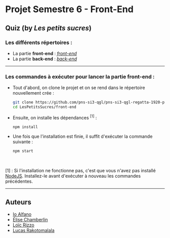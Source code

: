 # Projet Semestre 6 - Front-End
## Quiz (by _Les petits sucres_)

### Les différents répertoires :
* La partie __front-end__ : [_front-end_](https://github.com/2019-2020-ps6/2019-2020-ps6-rendu-les-petits-sucres/tree/develop/front-end)
* La partie __back-end__ : [_back-end_](https://github.com/2019-2020-ps6/2019-2020-ps6-rendu-les-petits-sucres/tree/develop/back-end)

-----------------

### Les commandes à exécuter pour lancer la partie front-end :
* Tout d'abord, on clone le projet et on se rend dans le répertoire nouvellement crée :
    ```bash
    git clone https://github.com/pns-si3-qgl/pns-si3-qgl-regatta-1920-polysson.git LesPetitsSucres
    cd LesPetitsSucres/front-end
    ```
* Ensuite, on installe les dépendances <sup>[1]</sup> :
    ```bash
    npm install
    ```
* Une fois que l'installation est finie, il suffit d'exécuter la commande suivante :
    ```bash
    npm start
    ```
<br>

[1] : Si l'installation ne fonctionne pas, c'est que vous n'avez pas installé [NodeJS](https://nodejs.org/en/download/). Installez-le avant d'exécuter à nouveau les commandes précédentes.

-----------------

## Auteurs
- [Io Alfano](https://github.com/IoAlfano)
- [Élise Chamberlin](https://github.com/Elise-Chamberlin)
- [Loïc Rizzo](https://github.com/Loic-Rizzo)
- [Lucas Rakotomalala](https://github.com/LucasRakotomalala)
